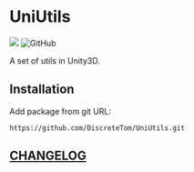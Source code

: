 # UniUtils

![](https://img.shields.io/badge/dynamic/json?style=flat-square&color=blue&label=version&query=%24.version&url=https%3A%2F%2Fgithub.com%2FDiscreteTom%2FUniUtils%2Fraw%2Fmain%2Fpackage.json)
![GitHub](https://img.shields.io/github/license/DiscreteTom/UniUtils?style=flat-square)

A set of utils in Unity3D.

## Installation

Add package from git URL:

```
https://github.com/DiscreteTom/UniUtils.git
```

## [CHANGELOG](https://github.com/DiscreteTom/UniUtils/blob/main/CHANGELOG.md)
